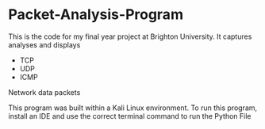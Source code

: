 # Packet-Analysis-Program
This is the code for my final year project at Brighton University. It captures analyses and displays 
- TCP 
- UDP  
- ICMP 

Network data packets

This program was built within a Kali Linux environment. To run this program, install an IDE and use the correct terminal command to run the Python File

